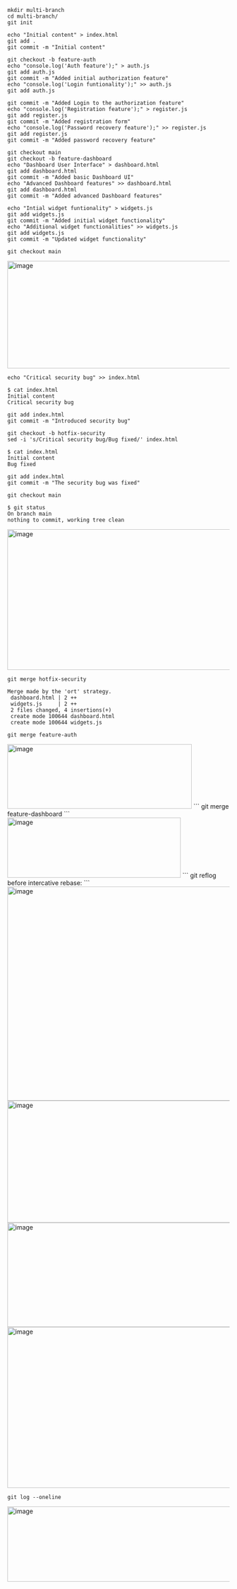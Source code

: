 ```
mkdir multi-branch
cd multi-branch/
git init

echo "Initial content" > index.html
git add .
git commit -m "Initial content"

git checkout -b feature-auth
echo "console.log('Auth feature');" > auth.js
git add auth.js
git commit -m "Added initial authorization feature"
echo "console.log('Login funtionality');" >> auth.js
git add auth.js

git commit -m "Added Login to the authorization feature"
echo "console.log('Registration feature');" > register.js
git add register.js
git commit -m "Added registration form"
echo "console.log('Password recovery feature');" >> register.js
git add register.js
git commit -m "Added password recovery feature"

git checkout main
git checkout -b feature-dashboard
echo "Dashboard User Interface" > dashboard.html
git add dashboard.html
git commit -m "Added basic Dashboard UI"
echo "Advanced Dashboard features" >> dashboard.html
git add dashboard.html
git commit -m "Added advanced Dashboard features"

echo "Intial widget funtionality" > widgets.js
git add widgets.js
git commit -m "Added initial widget functionality"
echo "Additional widget functionalities" >> widgets.js
git add widgets.js
git commit -m "Updated widget functionality"

git checkout main
```

<img width="654" height="243" alt="image" src="https://github.com/user-attachments/assets/6b1fccba-43ed-44f1-8d87-cadba5ff439e" />

```
echo "Critical security bug" >> index.html

$ cat index.html
Initial content
Critical security bug

git add index.html
git commit -m "Introduced security bug"

git checkout -b hotfix-security
sed -i 's/Critical security bug/Bug fixed/' index.html

$ cat index.html
Initial content
Bug fixed

git add index.html
git commit -m "The security bug was fixed"

git checkout main

$ git status
On branch main
nothing to commit, working tree clean
```

<img width="683" height="318" alt="image" src="https://github.com/user-attachments/assets/6975d277-fe77-43ca-9a10-de28c44455fd" />

```
git merge hotfix-security

Merge made by the 'ort' strategy.
 dashboard.html | 2 ++
 widgets.js     | 2 ++
 2 files changed, 4 insertions(+)
 create mode 100644 dashboard.html
 create mode 100644 widgets.js

git merge feature-auth
```
<img width="418" height="146" alt="image" src="https://github.com/user-attachments/assets/ebccbdc5-e447-4b54-8930-fba3c457761e" />
```
git merge feature-dashboard
```
<img width="393" height="136" alt="image" src="https://github.com/user-attachments/assets/f449585d-d8d5-4149-9889-18a24e1fc198" />
```
git reflog before intercative rebase:
```
<img width="879" height="484" alt="image" src="https://github.com/user-attachments/assets/5d2de347-ddf8-4727-ac88-6df8ab43c9df" />

<img width="878" height="276" alt="image" src="https://github.com/user-attachments/assets/6aae27cb-7e51-47e6-b145-7275403b6827" />

<img width="676" height="236" alt="image" src="https://github.com/user-attachments/assets/09ba7fdc-2fa9-4619-8864-36238af299f7" />

<img width="698" height="364" alt="image" src="https://github.com/user-attachments/assets/a7f9398a-1122-4db9-8c97-db5673ccc807" />

```
git log --oneline
```
<img width="607" height="170" alt="image" src="https://github.com/user-attachments/assets/317d5537-bb01-47b6-8bd4-16a7cf79d632" />

